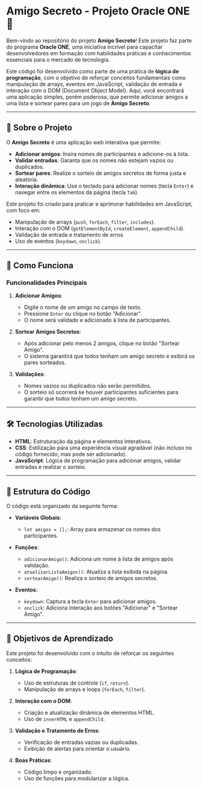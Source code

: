 # Amigo Secreto - Projeto Oracle ONE 🎉

Bem-vindo ao repositório do projeto **Amigo Secreto**! Este projeto faz parte do programa **Oracle ONE**, uma iniciativa incrível para capacitar desenvolvedores em formação com habilidades práticas e conhecimentos essenciais para o mercado de tecnologia.

Este código foi desenvolvido como parte de uma prática de **lógica de programação**, com o objetivo de reforçar conceitos fundamentais como manipulação de arrays, eventos em JavaScript, validação de entrada e interação com o DOM (Document Object Model). Aqui, você encontrará uma aplicação simples, porém poderosa, que permite adicionar amigos a uma lista e sortear pares para um jogo de **Amigo Secreto**.

---

## 🎨 Sobre o Projeto

O **Amigo Secreto** é uma aplicação web interativa que permite:

- **Adicionar amigos**: Insira nomes de participantes e adicione-os à lista.
- **Validar entradas**: Garanta que os nomes não estejam vazios ou duplicados.
- **Sortear pares**: Realize o sorteio de amigos secretos de forma justa e aleatória.
- **Interação dinâmica**: Use o teclado para adicionar nomes (tecla `Enter`) e navegar entre os elementos da página (tecla `Tab`).

Este projeto foi criado para praticar e aprimorar habilidades em JavaScript, com foco em:

- Manipulação de arrays (`push`, `forEach`, `filter`, `includes`).
- Interação com o DOM (`getElementById`, `createElement`, `appendChild`).
- Validação de entrada e tratamento de erros.
- Uso de eventos (`keydown`, `onclick`).

---

## 🚀 Como Funciona

### Funcionalidades Principais

1. **Adicionar Amigos**:
   - Digite o nome de um amigo no campo de texto.
   - Pressione `Enter` ou clique no botão "Adicionar".
   - O nome será validado e adicionado à lista de participantes.

2. **Sortear Amigos Secretos**:
   - Após adicionar pelo menos 2 amigos, clique no botão "Sortear Amigo".
   - O sistema garantirá que todos tenham um amigo secreto e exibirá os pares sorteados.

3. **Validações**:
   - Nomes vazios ou duplicados não serão permitidos.
   - O sorteio só ocorrerá se houver participantes suficientes para garantir que todos tenham um amigo secreto.

---

## 🛠️ Tecnologias Utilizadas

- **HTML**: Estruturação da página e elementos interativos.
- **CSS**: Estilização para uma experiência visual agradável (não incluso no código fornecido, mas pode ser adicionado).
- **JavaScript**: Lógica de programação para adicionar amigos, validar entradas e realizar o sorteio.

---

## 📂 Estrutura do Código

O código está organizado da seguinte forma:

- **Variáveis Globais**:
  - `let amigos = [];`: Array para armazenar os nomes dos participantes.

- **Funções**:
  - `adicionarAmigo()`: Adiciona um nome à lista de amigos após validação.
  - `atualizarListaAmigos()`: Atualiza a lista exibida na página.
  - `sortearAmigo()`: Realiza o sorteio de amigos secretos.

- **Eventos**:
  - `keydown`: Captura a tecla `Enter` para adicionar amigos.
  - `onclick`: Adiciona interação aos botões "Adicionar" e "Sortear Amigo".

---

## 🎯 Objetivos de Aprendizado

Este projeto foi desenvolvido com o intuito de reforçar os seguintes conceitos:

1. **Lógica de Programação**:
   - Uso de estruturas de controle (`if`, `return`).
   - Manipulação de arrays e loops (`forEach`, `filter`).

2. **Interação com o DOM**:
   - Criação e atualização dinâmica de elementos HTML.
   - Uso de `innerHTML` e `appendChild`.

3. **Validação e Tratamento de Erros**:
   - Verificação de entradas vazias ou duplicadas.
   - Exibição de alertas para orientar o usuário.

4. **Boas Práticas**:
   - Código limpo e organizado.
   - Uso de funções para modularizar a lógica.